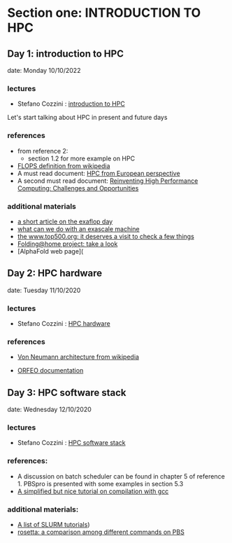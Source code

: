# Section one: INTRODUCTION TO HPC

## Day 1: introduction to HPC
date: Monday 10/10/2022

### lectures
 
 - Stefano Cozzini : [introduction to HPC](lecture01-intro-to-HPC.pdf)

Let's start talking about HPC in present and future days

### references
  
 - from reference 2: 
     - section 1.2 for more example on HPC 
 - [FLOPS definition from wikipedia](https://en.wikipedia.org/wiki/FLOPS)
 - A must read document: [HPC from European perspective](https://ec.europa.eu/digital-single-market/en/high-performance-computing)
 - A second must read document: [Reinventing High Performance Computing: Challenges and Opportunities](https://arxiv.org/abs/2203.02544)


### additional materials 

 - [a short article on the exaflop day](https://nationaldaycalendar.com/national-exascale-day-october-18/)
 - [what can we do with an exascale machine](https://www.hpe.com/us/en/insights/articles/whats-with-the-18-zeros-2009.html)
 - [the www.top500.org: it deserves a visit to check a few things](https://www.top500.org)
 - [Folding@home project: take a look](https://foldingathome.org/?lng=en)
 - [AlphaFold web page](
 

## Day 2:  HPC hardware  
date: Tuesday 11/10/2020

### lectures
 - Stefano Cozzini : [HPC hardware](lecture02-HPC-hardware.pdf)

### references
  
 - [Von Neumann architecture from wikipedia](https://en.wikipedia.org/wiki/Von_Neumann_architecture) 

 - [ORFEO documentation](https://orfeo-documentation.readthedocs.io/en/latest/)


## Day 3:  HPC software stack 
date: Wednesday 12/10/2020

### lectures

 - Stefano Cozzini : [HPC software stack ](lecture03-HPCsoftware-stack.pdf)

### references:
  - A discussion on batch scheduler can be found in chapter 5 of reference 1. PBSpro is presented with some examples in section 5.3
 - [A simplified but nice tutorial on compilation with gcc ](https://medium.com/@salmenzouari/how-to-compile-and-run-c-program-in-linux-using-gcc-b58ab78a5f53)

### additional materials:

 - [A list of SLURM tutorials](https://slurm.schedmd.com/tutorials.html))
 - [rosetta: a comparison among different commands on PBS](rosetta.pdf)
 

